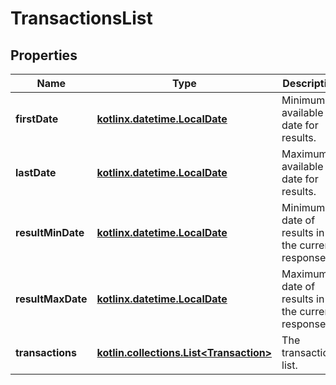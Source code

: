 
# TransactionsList

## Properties
Name | Type | Description | Notes
------------ | ------------- | ------------- | -------------
**firstDate** | [**kotlinx.datetime.LocalDate**](kotlinx.datetime.LocalDate.md) | Minimum available date for results. | 
**lastDate** | [**kotlinx.datetime.LocalDate**](kotlinx.datetime.LocalDate.md) | Maximum available date for results. | 
**resultMinDate** | [**kotlinx.datetime.LocalDate**](kotlinx.datetime.LocalDate.md) | Minimum date of results in the current response. | 
**resultMaxDate** | [**kotlinx.datetime.LocalDate**](kotlinx.datetime.LocalDate.md) | Maximum date of results in the current response. | 
**transactions** | [**kotlin.collections.List&lt;Transaction&gt;**](Transaction.md) | The transactions list. | 



